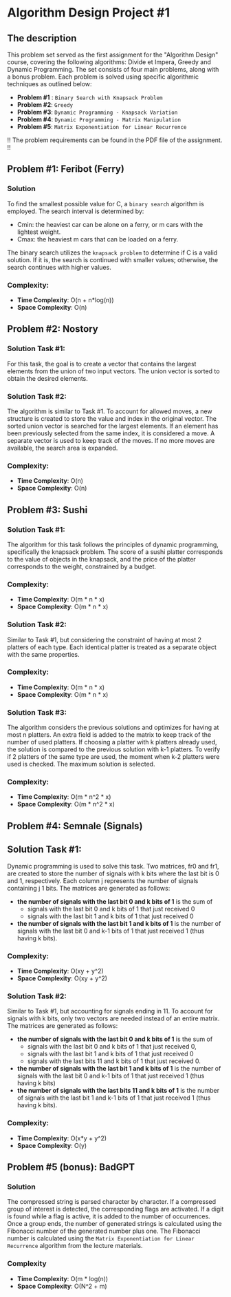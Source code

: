 # Algorithm Design Project #1

## The description
This problem set served as the first assignment for the "Algorithm Design" course, covering the following algorithms: Divide et Impera, Greedy and Dynamic Programming. The set consists of four main problems, along with a bonus problem. Each problem is solved using specific algorithmic techniques as outlined below:
- **Problem #1** : `Binary Search with Knapsack Problem`
- **Problem #2**: `Greedy`
- **Problem #3**: `Dynamic Programming - Knapsack Variation`
- **Problem #4**: `Dynamic Programming - Matrix Manipulation`
- **Problem #5**: `Matrix Exponentiation for Linear Recurrence`

!! The problem requirements can be found in the PDF file of the assignment. !!


## Problem #1: Feribot (Ferry)
### Solution
To find the smallest possible value for C, a `binary search` algorithm is employed. The search interval is determined by:
- Cmin: the heaviest car can be alone on a ferry, or m cars with the lightest weight.
- Cmax: the heaviest m cars that can be loaded on a ferry.

The binary search utilizes the `knapsack problem` to determine if C is a valid solution. If it is, the search is continued with smaller values; otherwise, the search continues with higher values.

### Complexity:
- **Time Complexity**: O(n + n*log(n))
- **Space Complexity**: O(n)

## Problem #2: Nostory
### Solution Task #1:
For this task, the goal is to create a vector that contains the largest elements from the union of two input vectors. The union vector is sorted to obtain the desired elements.

### Solution Task #2:
The algorithm is similar to Task #1. To account for allowed moves, a new structure is created to store the value and index in the original vector. The sorted union vector is searched for the largest elements. If an element has been previously selected from the same index, it is considered a move. A separate vector is used to keep track of the moves. If no more moves are available, the search area is expanded.

### Complexity:
- **Time Complexity**: O(n)
- **Space Complexity**: O(n)

## Problem #3: Sushi
### Solution Task #1:
The algorithm for this task follows the principles of dynamic programming, specifically the knapsack problem. The score of a sushi platter corresponds to the value of objects in the knapsack, and the price of the platter corresponds to the weight, constrained by a budget.

### Complexity:
- **Time Complexity**: O(m * n * x)
- **Space Complexity**: O(m * n * x)

### Solution Task #2:
Similar to Task #1, but considering the constraint of having at most 2 platters of each type. Each identical platter is treated as a separate object with the same properties.

### Complexity:
- **Time Complexity**: O(m * n * x)
- **Space Complexity**: O(m * n * x)

### Solution Task #3:
The algorithm considers the previous solutions and optimizes for having at most n platters. An extra field is added to the matrix to keep track of the number of used platters. If choosing a platter with k platters already used, the solution is compared to the previous solution with k-1 platters. To verify if 2 platters of the same type are used, the moment when k-2 platters were used is checked. The maximum solution is selected.

### Complexity:
- **Time Complexity**: O(m * n^2 * x)
- **Space Complexity**: O(m * n^2 * x)

## Problem #4: Semnale (Signals)
## Solution Task #1:
Dynamic programming is used to solve this task. Two matrices, fr0 and fr1, are created to store the number of signals with k bits where the last bit is 0 and 1, respectively. Each column j represents the number of signals containing j 1 bits. The matrices are generated as follows: 
- **the number of signals with the last bit 0 and k bits of 1** is the sum of 
    - signals with the last bit 0 and k bits of 1 that just received 0
    - signals with the last bit 1 and k bits of 1 that just received 0
- **the number of signals with the last bit 1 and k bits of 1** is the number of signals with the last bit 0 and k-1 bits of 1 that just received 1 (thus having k bits).

### Complexity:
- **Time Complexity**: O(xy + y^2)
- **Space Complexity**: O(xy + y^2)

### Solution Task #2:
Similar to Task #1, but accounting for signals ending in 11. To account for signals with k bits, only two vectors are needed instead of an entire matrix. The matrices are generated as follows: 
- **the number of signals with the last bit 0 and k bits of 1** is the sum of 
    - signals with the last bit 0 and k bits of 1 that just received 0, 
    - signals with the last bit 1 and k bits of 1 that just received 0
    - signals with the last bits 11 and k bits of 1 that just received 0. 
- **the number of signals with the last bit 1 and k bits of 1** is the number of signals with the last bit 0 and k-1 bits of 1 that just received 1 (thus having k bits)
- **the number of signals with the last bits 11 and k bits of 1** is the number of signals with the last bit 1 and k-1 bits of 1 that just received 1 (thus having k bits).

### Complexity:
- **Time Complexity**: O(x*y + y^2)
- **Space Complexity**: O(y)

## Problem #5 (bonus): BadGPT
### Solution
The compressed string is parsed character by character. If a compressed group of interest is detected, the corresponding flags are activated. If a digit is found while a flag is active, it is added to the number of occurrences. Once a group ends, the number of generated strings is calculated using the Fibonacci number of the generated number plus one. The Fibonacci number is calculated using the `Matrix Exponentiation for Linear Recurrence` algorithm from the lecture materials.

### Complexity
- **Time Complexity**: O(m * log(n))
- **Space Complexity**: O(N^2 + m)